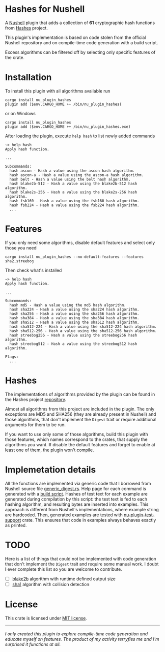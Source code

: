 # Hashes for Nushell

A [Nushell](https://www.nushell.sh) plugin that adds a collection of **61**
cryptographic hash functions from [Hashes](https://github.com/RustCrypto/hashes)
project.

This plugin's implementation is based on code stolen from the official Nushell
repository and on compile-time code generation with a build script.

Excess algorithms can be filtered off by selecting only specific features of the
crate.

# Installation

To install this plugin with all algorithms available run
```nu
cargo install nu_plugin_hashes
plugin add ($env.CARGO_HOME ++ /bin/nu_plugin_hashes)
```

or on Windows
```nu
cargo install nu_plugin_hashes
plugin add ($env.CARGO_HOME ++ /bin/nu_plugin_hashes.exe)
```

After loading the plugin, execute `help hash` to list newly added commands

```nu
~> help hash
Apply hash function.

...

Subcommands:
  hash ascon - Hash a value using the ascon hash algorithm.
  hash ascon-a - Hash a value using the ascon-a hash algorithm.
  hash belt - Hash a value using the belt hash algorithm.
  hash blake2b-512 - Hash a value using the blake2b-512 hash algorithm.
  hash blake2s-256 - Hash a value using the blake2s-256 hash algorithm.
  hash fsb160 - Hash a value using the fsb160 hash algorithm.
  hash fsb224 - Hash a value using the fsb224 hash algorithm.
  ...
```

# Features

If you only need some algorithms, disable default features and select only
those you need
```nu
cargo install nu_plugin_hashes --no-default-features --features sha2,streebog
```

Then check what's installed
```nu
~> help hash
Apply hash function.

...

Subcommands:
  hash md5 - Hash a value using the md5 hash algorithm.
  hash sha224 - Hash a value using the sha224 hash algorithm.
  hash sha256 - Hash a value using the sha256 hash algorithm.
  hash sha384 - Hash a value using the sha384 hash algorithm.
  hash sha512 - Hash a value using the sha512 hash algorithm.
  hash sha512-224 - Hash a value using the sha512-224 hash algorithm.
  hash sha512-256 - Hash a value using the sha512-256 hash algorithm.
  hash streebog256 - Hash a value using the streebog256 hash algorithm.
  hash streebog512 - Hash a value using the streebog512 hash algorithm.

Flags:
  ...
```

# Hashes

The implementations of algorithms provided by the plugin can be found
in the Hashes project [repository](https://github.com/RustCrypto/hashes?tab=readme-ov-file#supported-algorithms).

Almost all algorithms from this project are included in the plugin. The only
exceptions are MD5 and SHA256 (they are already present in Nushell) and
those algorithms, that don't implement the `Digest` trait or require additional
arguments for them to be run.

If you want to use only some of those algorithms, build this plugin with those
features, which names correspond to the crates, that supply the algorithms you
want. If disable the default features and forget to enable at least one of them,
the plugin won't compile.

# Implemetation details

All the functions are implemented via generic code that I borrowed from Nushell
source file
[generic_digest.rs](https://github.com/nushell/nushell/blob/0.98.0/crates/nu-command/src/hash/generic_digest.rs). Help page for each command is generated with a
[build script](./build.rs). Hashes of test text for each example are generated
during compilation by this script: the test text is fed to each hashing
algorithm, and resulting bytes are inserted into examples. This approach is
different from Nushell's implementations, where example string are hardcoded.
Then, generated examples are tested with
[nu-plugin-test-support](https://crates.io/crates/nu-plugin-test-support) crate.
This ensures that code in examples always behaves exactly as printed.

# TODO

Here is a list of things that could not be implemented with code generation
that don't implement the `Digest` trait and require some manual work.
I doubt I ever complete this list so you are welcome to contribute.

- [ ] [blake2b] algorithm with runtime defined output size
- [ ] [sha1] algorithm with collision detection

# License

This crate is licensed under [MIT license](LICENSE).

---
<h6>I only created this plugin to explore compile-time code generation and
educate myself on features. The product of my activity terryfies me and I'm
surprised it functions at all.</h6>

[blake2b]: https://github.com/RustCrypto/hashes/blob/1dbb9535207176fceb93a8ec1d450712714aedec/blake2/src/lib.rs#L67
[sha1]: https://github.com/RustCrypto/hashes/tree/master/sha1-checked